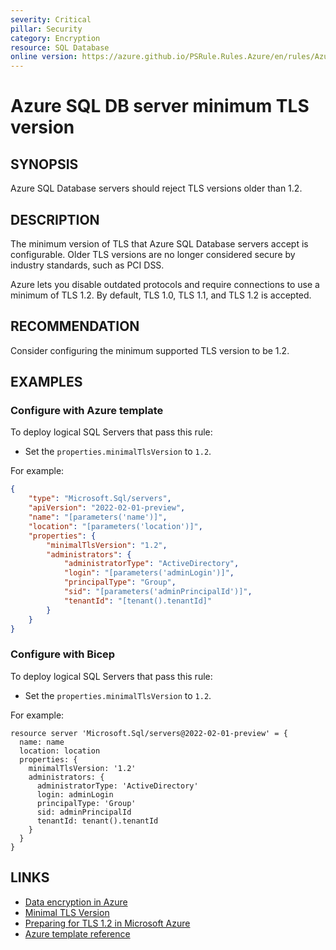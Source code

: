 ```yaml
---
severity: Critical
pillar: Security
category: Encryption
resource: SQL Database
online version: https://azure.github.io/PSRule.Rules.Azure/en/rules/Azure.SQL.MinTLS/
---
```


# Azure SQL DB server minimum TLS version

## SYNOPSIS

Azure SQL Database servers should reject TLS versions older than 1.2.

## DESCRIPTION

The minimum version of TLS that Azure SQL Database servers accept is configurable.
Older TLS versions are no longer considered secure by industry standards, such as PCI DSS.

Azure lets you disable outdated protocols and require connections to use a minimum of TLS 1.2.
By default, TLS 1.0, TLS 1.1, and TLS 1.2 is accepted.

## RECOMMENDATION

Consider configuring the minimum supported TLS version to be 1.2.

## EXAMPLES

### Configure with Azure template

To deploy logical SQL Servers that pass this rule:

- Set the `properties.minimalTlsVersion` to `1.2`.

For example:

```json
{
    "type": "Microsoft.Sql/servers",
    "apiVersion": "2022-02-01-preview",
    "name": "[parameters('name')]",
    "location": "[parameters('location')]",
    "properties": {
        "minimalTlsVersion": "1.2",
        "administrators": {
            "administratorType": "ActiveDirectory",
            "login": "[parameters('adminLogin')]",
            "principalType": "Group",
            "sid": "[parameters('adminPrincipalId')]",
            "tenantId": "[tenant().tenantId]"
        }
    }
}
```

### Configure with Bicep

To deploy logical SQL Servers that pass this rule:

- Set the `properties.minimalTlsVersion` to `1.2`.

For example:

```bicep
resource server 'Microsoft.Sql/servers@2022-02-01-preview' = {
  name: name
  location: location
  properties: {
    minimalTlsVersion: '1.2'
    administrators: {
      administratorType: 'ActiveDirectory'
      login: adminLogin
      principalType: 'Group'
      sid: adminPrincipalId
      tenantId: tenant().tenantId
    }
  }
}
```

## LINKS

- [Data encryption in Azure](https://docs.microsoft.com/azure/architecture/framework/security/design-storage-encryption#data-in-transit)
- [Minimal TLS Version](https://docs.microsoft.com/azure/azure-sql/database/connectivity-settings#minimal-tls-version)
- [Preparing for TLS 1.2 in Microsoft Azure](https://azure.microsoft.com/updates/azuretls12/)
- [Azure template reference](https://docs.microsoft.com/azure/templates/microsoft.sql/servers#serverproperties)
